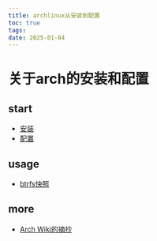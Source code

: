```yaml
---
title: archlinux从安装到配置
toc: true
tags: 
date: 2025-01-04
---
```

# 关于arch的安装和配置
## start
- [安装](/wiki/code/arch/archinstall)
- [配置](/wiki/code/arch/archtips)
## usage
- [btrfs快照](/wiki/code/arch/btrfs)
## more
- [Arch Wiki的摘抄](/wiki/code/arch/archwiki)
